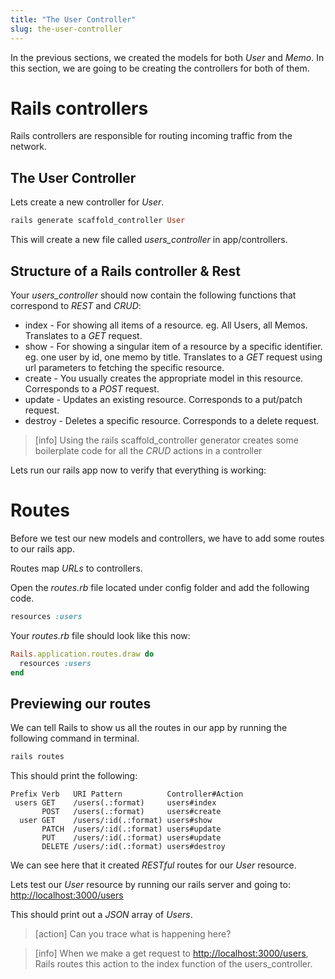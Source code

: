 ```yaml
---
title: "The User Controller"
slug: the-user-controller
---
```


In the previous sections, we created the models for both _User_ and _Memo_. In this section, we are going to be creating the controllers for both of them.

# Rails controllers

Rails controllers are responsible for routing incoming traffic from the network.

## The User Controller

Lets create a new controller for _User_.

```ruby
rails generate scaffold_controller User
```

This will create a new file called _users_controller_ in app/controllers.

## Structure of a Rails controller & Rest

Your _users_controller_ should now contain the following functions that correspond to _REST_ and _CRUD_:

- index - For showing all items of a resource. eg. All Users, all Memos. Translates to a _GET_ request.
- show - For showing a singular item of a resource by a specific identifier. eg. one user by id, one memo by title. Translates to a _GET_ request using url parameters to fetching the specific resource.
- create - You usually creates the appropriate model in this resource. Corresponds to a _POST_ request.
- update - Updates an existing resource. Corresponds to a put/patch request.
- destroy - Deletes a specific resource. Corresponds to a delete request.

> [info]
> Using the rails scaffold_controller generator creates some boilerplate code for all the _CRUD_ actions in a controller
>

Lets run our rails app now to verify that everything is working:

# Routes

Before we test our new models and controllers, we have to add some routes to our rails app.

Routes map _URLs_ to controllers.

Open the _routes.rb_ file located under config folder and add the following code.

```ruby
resources :users
```

Your _routes.rb_ file should look like this now:

```ruby
Rails.application.routes.draw do
  resources :users
end
```

## Previewing our routes

We can tell Rails to show us all the routes in our app by running the following command in terminal.

```ruby
rails routes
```

This should print the following:

```
Prefix Verb   URI Pattern          Controller#Action
 users GET    /users(.:format)     users#index
       POST   /users(.:format)     users#create
  user GET    /users/:id(.:format) users#show
       PATCH  /users/:id(.:format) users#update
       PUT    /users/:id(.:format) users#update
       DELETE /users/:id(.:format) users#destroy
```

We can see here that it created _RESTful_ routes for our _User_ resource.

Lets test our _User_ resource by running our rails server and going to:
 [http://localhost:3000/users](http://localhost:3000/users)

This should print out a _JSON_ array of _Users_.

> [action]
> Can you trace what is happening here?
>

<!--  -->

> [info]
> When we make a get request to [http://localhost:3000/users](http://localhost:3000/users), Rails routes this action to the index function of the users_controller.
>
